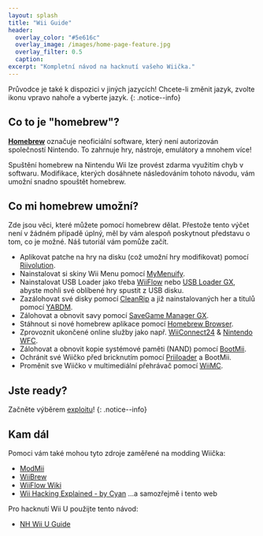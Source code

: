 ```yaml
---
layout: splash
title: "Wii Guide"
header:
  overlay_color: "#5e616c"
  overlay_image: /images/home-page-feature.jpg
  overlay_filter: 0.5
  caption:
excerpt: "Kompletní návod na hacknutí vašeho Wiička."
---
```


Průvodce je také k dispozici v jiných jazycích! Chcete-li změnit jazyk, zvolte ikonu vpravo nahoře a vyberte jazyk.
{: .notice--info}

## Co to je "homebrew"?

[**Homebrew**](https://en.wikipedia.org/wiki/Homebrew_(video_games)) označuje neoficiální software, který není autorizován společností Nintendo. To zahrnuje hry, nástroje, emulátory a mnohem více!

Spuštění homebrew na Nintendu Wii lze provést zdarma využitím chyb v softwaru. Modifikace, kterých dosáhnete následováním tohoto návodu, vám umožní snadno spouštět homebrew.

## Co mi homebrew umožní?

Zde jsou věci, které můžete pomocí homebrew dělat. Přestože tento výčet není v žádném případě úplný, měl by vám alespoň poskytnout představu o tom, co je možné. Náš tutoriál vám pomůže začít.

- Aplikovat patche na hry na disku (což umožní hry modifikovat) pomocí [Riivolution](http://www.wiibrew.org/wiki/Riivolution).
- Nainstalovat si skiny Wii Menu pomocí [MyMenuify](themes).
- Nainstalovat USB Loader jako třeba [WiiFlow](wiiflow) nebo [USB Loader GX](usbloadergx), abyste mohli své oblíbené hry spustit z USB disku.
- Zazálohovat své disky pomocí [CleanRip](/dump-games) a již nainstalovaných her a titulů pomocí [YABDM](dump-wads).
- Zálohovat a obnovit savy pomocí [SaveGame Manager GX](https://wiidatabase.de/downloads/wii-tools/savegame-manager-gx-beta/).
- Stáhnout si nové homebrew aplikace pomocí [Homebrew Browser](hbb).
- Zprovoznit ukončené online služby jako např. [WiiConnect24](riiconnect24) & [Nintendo WFC](wiimmfi).
- Zálohovat a obnovit kopie systémové paměti (NAND) pomocí [BootMii](bootmii).
- Ochránit své Wiičko před bricknutím pomocí [Priiloader](priiloader) a BootMii.
- Proměnit sve Wiičko v multimediální přehrávač pomocí [WiiMC](https://oscwii.org/library/app/wiimc-ss).


## Jste ready?

Začněte výběrem [exploitu](get-started)!
{: .notice--info}

## Kam dál

Pomoci vám také mohou tyto zdroje zaměřené na modding Wiička:

- [ModMii](https://modmii.github.io/)
- [WiiBrew](https://wiibrew.org/)
- [WiiFlow Wiki](https://sites.google.com/site/wiiflowiki4/)
- [Wii Hacking Explained - by Cyan](https://gbatemp.net/threads/wii-hacking-explained.501605/) ...a samozřejmě i tento web

Pro hacknutí Wii U použijte tento návod:
- [NH Wii U Guide](https://wiiu.hacks.guide)
